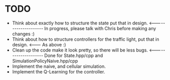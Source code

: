 # TODO
* Think about exactly how to structure the state put that in design. <-------------------- In progress, please talk with Chris before making any changes :)
* Think about how to structure controllers for the traffic light, put that in design. <--- As above :)
* Clean up the code make it look pretty, so there will be less bugs. <-------------------- Done for State.hpp/cpp and SimulationPolicyNaive.hpp/cpp
* Implement the naive, and cellular simulation.
* Implement the Q-Learning for the controller.
